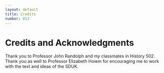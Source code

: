 ```yaml
---
layout: default
title: Credits
number: 013
---
```


# Credits and Acknowledgments

Thank you to Professor John Randolph and my classmates in History 502. Thank you as well to Professor Elizabeth Hoiem for encouraging me to work with the text and ideas of the SDUK. 
